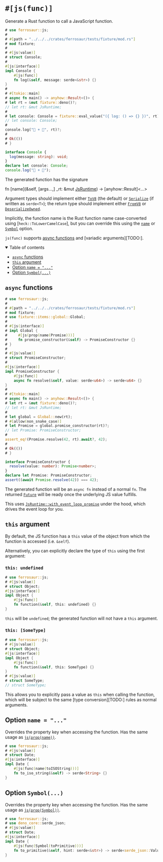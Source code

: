 # `#[js(func)]`

Generate a Rust function to call a JavaScript function.

```rust
# use ferrosaur::js;
#
# #[path = "../../../crates/ferrosaur/tests/fixture/mod.rs"]
# mod fixture;
#
# #[js(value)]
# struct Console;
#
#[js(interface)]
impl Console {
    #[js(func)]
    fn log(&self, message: serde<&str>) {}
}
#
# #[tokio::main]
# async fn main() -> anyhow::Result<()> {
# let rt = &mut fixture::deno()?;
// let rt: &mut JsRuntime;
#
# let console: Console = fixture::eval_value("({ log: () => {} })", rt)?;
// let console: Console;
#
console.log("🦀 + 🦕", rt)?;
#
# Ok(())
# }
```

```ts
interface Console {
  log(message: string): void;
}
declare let console: Console;
console.log("🦀 + 🦕");
```

The generated function has the signature

<!-- prettier-ignore-start -->
<span class="code-header">fn <span class="fn">\[name]</span>(&self, \[args...,] _rt: &mut [JsRuntime]) -> [anyhow::Result]\<...></span>
<!-- prettier-ignore-end -->

Argument types should implement either [`ToV8`][ToV8] (the default) or
[`Serialize`][Serialize] (if written as `serde<T>`); the return type should implement
either [`FromV8`][FromV8] or [`DeserializeOwned`][DeserializeOwned].

Implicitly, the function name is the Rust function name case-converted using
[`heck::ToLowerCamelCase`], but you can override this using the [`name`](#option-name--)
or [`Symbol`](#option-symbol) option.

`js(func)` supports [async functions](#async-functions) and [variadic arguments][TODO:].

[JsRuntime]: deno_core::JsRuntime
[ToV8]: deno_core::ToV8
[Serialize]: deno_core::serde::ser::Serialize
[FromV8]: deno_core::FromV8
[DeserializeOwned]: deno_core::serde::de::DeserializeOwned

<details class="toc" open>
  <summary>Table of contents</summary>

- [`async` functions](#async-functions)
- [`this` argument](#this-argument)
- [Option `name = "..."`](#option-name--)
- [Option `Symbol(...)`](#option-symbol)

</details>

## `async` functions

```rust
# use ferrosaur::js;
#
# #[path = "../../../crates/ferrosaur/tests/fixture/mod.rs"]
# mod fixture;
# use fixture::items::global::Global;
#
# #[js(interface)]
# impl Global {
#     #[js(prop(name(Promise)))]
#     fn promise_constructor(&self) -> PromiseConstructor {}
# }
#
# #[js(value)]
# struct PromiseConstructor;
#
#[js(interface)]
impl PromiseConstructor {
    #[js(func)]
    async fn resolve(&self, value: serde<u64>) -> serde<u64> {}
}
#
# #[tokio::main]
# async fn main() -> anyhow::Result<()> {
# let rt = &mut fixture::deno()?;
// let rt: &mut JsRuntime;
#
# let global = Global::new(rt);
# #[allow(non_snake_case)]
# let Promise = global.promise_constructor(rt)?;
// let Promise: PromiseConstructor;
#
assert_eq!(Promise.resolve(42, rt).await?, 42);
#
# Ok(())
# }
```

```ts
interface PromiseConstructor {
  resolve(value: number): Promise<number>;
}
declare let Promise: PromiseConstructor;
assert((await Promise.resolve(42)) === 42);
```

The generated function will be an `async fn` instead of a normal `fn`. The returned
[`Future`][Future] will be ready once the underlying JS value fulfills.

This uses [`JsRuntime::with_event_loop_promise`][with_event_loop_promise] under the
hood, which drives the event loop for you.

[Future]: std::future::Future
[with_event_loop_promise]: deno_core::JsRuntime::with_event_loop_promise

## `this` argument

By default, the JS function has a `this` value of the object from which the function is
accessed (i.e. `&self`).

Alternatively, you can explicitly declare the type of `this` using the first argument:

### `this: undefined` <!-- omit from toc -->

```rust
# use ferrosaur::js;
# #[js(value)]
# struct Object;
#[js(interface)]
impl Object {
    #[js(func)]
    fn function(&self, this: undefined) {}
}
```

`this` will be `undefined`; the generated function will not have a `this` argument.

### `this: [SomeType]` <!-- omit from toc -->

```rust
# use ferrosaur::js;
# #[js(value)]
# struct Object;
#[js(interface)]
impl Object {
    #[js(func)]
    fn function(&self, this: SomeType) {}
}
# #[js(value)]
# struct SomeType;
// struct SomeType;
```

This allows you to explicitly pass a value as `this` when calling the function, which
will be subject to the same [type conversion][TODO:] rules as normal arguments.

## Option `name = "..."`

Overrides the property key when accessing the function. Has the same usage as
[`js(prop(name))`](prop.md#option-name--).

```rust
# use ferrosaur::js;
# #[js(value)]
# struct Date;
#[js(interface)]
impl Date {
    #[js(func(name(toISOString)))]
    fn to_iso_string(&self) -> serde<String> {}
}
```

## Option `Symbol(...)`

Overrides the property key when accessing the function. Has the same usage as
[`js(prop(Symbol))`](prop.md#option-symbol)</span>.

```rust
# use ferrosaur::js;
# use deno_core::serde_json;
# #[js(value)]
# struct Date;
#[js(interface)]
impl Date {
    #[js(func(Symbol(toPrimitive)))]
    fn to_primitive(&self, hint: serde<&str>) -> serde<serde_json::Value> {}
}
```

